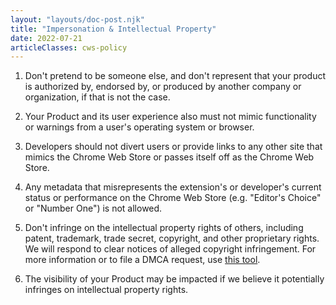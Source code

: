 ```yaml
---
layout: "layouts/doc-post.njk"
title: "Impersonation & Intellectual Property"
date: 2022-07-21
articleClasses: cws-policy
---
```


1. Don't pretend to be someone else, and don't represent that your product is authorized by,
   endorsed by, or produced by another company or organization, if that is not the case.

1. Your Product and its user experience also must not mimic functionality or warnings from a user's
   operating system or browser.

1. Developers should not divert users or provide links to any other site that mimics the Chrome Web
   Store or passes itself off as the Chrome Web Store.

1. Any metadata that misrepresents the extension's or developer's current status or performance on
   the Chrome Web Store (e.g. "Editor's Choice" or "Number One") is not allowed.

1. Don't infringe on the intellectual property rights of others, including patent, trademark, trade
   secret, copyright, and other proprietary rights. We will respond to clear notices of alleged
   copyright infringement. For more information or to file a DMCA request, use [this
   tool][dmca-tool].

1. The visibility of your Product may be impacted if we believe it potentially infringes on
   intellectual property rights.

[dmca-tool]: http://www.google.com/support/bin/static.py?page=ts.cs&ts=1114905
